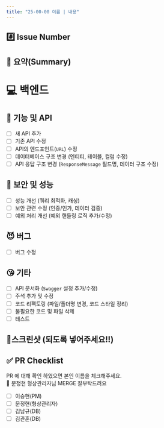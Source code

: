 ```yaml
---
title: "25-00-00 이름 | 내용"
---
```


## #️⃣ Issue Number

<!--- ex) #이슈번호 -->

## 📝 요약(Summary)

<!--- 변경 사항 및 관련 이슈에 대해 간단하게 작성해주세요. 수정한 내용 자세히 설명 해주세요.. -->

# 💻 백엔드

## 🧐 기능 및 API  
- [ ] 새 API 추가
- [ ] 기존 API 수정
- [ ] API의 엔드포인트(`URL`) 수정
- [ ] 데이터베이스 구조 변경 (엔티티, 테이블, 컬럼 수정)
- [ ] API 응답 구조 변경 (`ResponseMessage` 필드명, 데이터 구조 수정)

## 🤯 보안 및 성능      
- [ ] 성능 개선 (쿼리 최적화, 캐싱)  
- [ ] 보안 관련 수정 (인증/인가, 데이터 검증)
- [ ] 예외 처리 개선 (예외 핸들링 로직 추가/수정)

## 😈 버그  
- [ ] 버그 수정

## 😘 기타  
- [ ] API 문서화 (`Swagger` 설정 추가/수정)
- [ ] 주석 추가 및 수정  
- [ ] 코드 리팩토링 (파일/폴더명 변경, 코드 스타일 정리)
- [ ] 불필요한 코드 및 파일 삭제  
- [ ] 테스트  

## 📸스크린샷 (되도록 넣어주세요!!)

<!-- 스크린샷 -->

## ✅ PR Checklist
PR 에 대해 확인 하였으면 본인 이름을 체크해주세요. 
<br>
📢 문정현 형상관리자님 MERGE 잘부탁드려요

- [ ] 이승현(PM)
- [ ] 문정현(형상관리자)
- [ ] 김남규(DB)
- [ ] 김관훈(DB)
